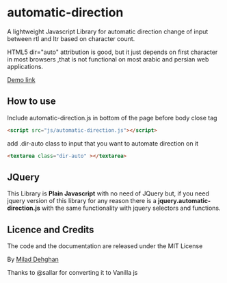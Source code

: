 # automatic-direction
A lightweight Javascript Library for automatic direction change of input between rtl and ltr based on character count.

HTML5 dir="auto" attribution is good, but it just depends on first character in most browsers ,that is not functional on most arabic and persian web applications.

[Demo link](https://miladd3.github.io/automatic-direction/)

## How to use


Include automatic-direction.js in bottom of the page before body close tag

```html
<script src="js/automatic-direction.js"></script>
```

add .dir-auto class to input that you want to automate direction on it

```html
<textarea class="dir-auto" ></textarea>
```
## JQuery
This Library is **Plain Javascript** with no need of JQuery but, if you need jquery version of this library for any reason there is a **jquery.automatic-direction.js** with the same functionality with jquery selectors and functions.

## Licence and Credits

The code and the documentation are released under the MIT License

By [Milad Dehghan](https://github.com/miladd3)

Thanks to @sallar for converting it to Vanilla js